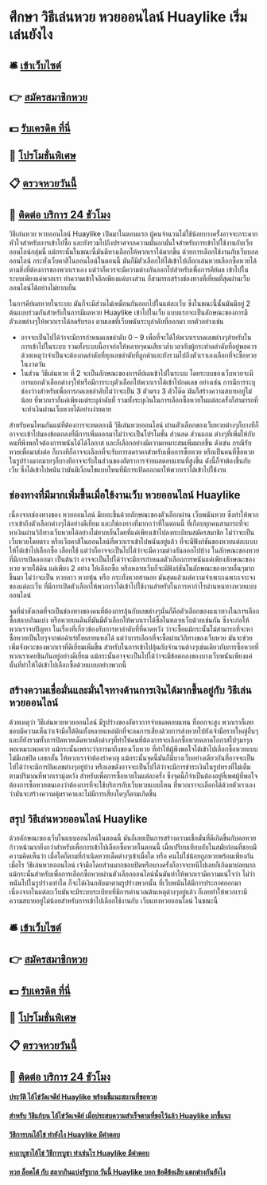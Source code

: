 # ศึกษา วิธีเล่นหวย หวยออนไลน์ Huaylike เริ่มเล่นยังไง

## 🛎 [เข้าเว็บไซต์](https://bit.ly/3S9s1n9)
## 👉 [สมัครสมาชิกหวย](https://bit.ly/3S9s1n9)
## 💵 [รับเครดิต ที่นี่](https://bit.ly/3DFcQhs)
## 👑 [โปรโมชั่นพิเศษ](https://bit.ly/3DFcQhs)
## 📋 [ตรวจหวยวันนี้](https://bit.ly/3DFcQhs)
## 📱 [ติดต่อ บริการ 24 ชัวโมง](https://bit.ly/3DFcQhs)

วิธีเล่นหวย หวยออนไลน์ Huaylike เปิดมาในตอนแรก ผู้คนจำนวนไม่ใช้น้อยบางครั้งอาจจะกระดากหัวใจสำหรับการเข้าไปซื้อ และยังรวมไปถึงปราศจากความมั่นอกมั่นใจสำหรับการเข้าไปใช้งานกับเว็บออนไลน์กลุ่มนี้ แม้กระนั้นในขณะนี้มันมีทางเลือกให้พวกเราได้มากขึ้น ด้วยการเลือกใช้งานกับเว็บบอลออนไลน์ กระทั่งเว็บคาสิโนออนไลน์ในตอนนี้ มันก็มีตัวเลือกให้ได้เข้าไปเลือกเล่นหวยเลือกซื้อหวยได้ตามสิ่งที่ต้องการของพวกเราเอง แต่ว่าก็ควรจะมีความต่างกันออกไปสำหรับเพื่อการคีย์ผล เข้าไปในระบบเพียงแค่พวกเรา ทำความเข้าใจอีกเพียงแค่บางส่วน ก็สามารถสร้างช่องทางที่เยี่ยมที่สุดผ่านเว็บออนไลน์ได้อย่างไม่ยากเย็น

ในการคีย์ผลหวยในระบบ มันก็จะมีส่วนไม่เหมือนกันออกไปในแต่ละเว็บ ซึ่งในขณะนี้นั้นมันมีอยู่ 2 ต้นแบบร่วมกันสำหรับในการมีผลหวย Huaylike เข้าไปในเว็บ แบบแรกจะเป็นลักษณะของการมีตัวเลขต่างๆให้พวกเราได้กดรับรอง ตามเลขที่เว็บพนันระบุลำดับที่ออกมา ยกตัวอย่างเช่น
- อาจจะเป็นไปได้ว่าจะมีการกำหนดเลขลำดับ 0 – 9 เพื่อที่จะได้ให้พวกเรากดเลขต่างๆสำหรับในการเข้าไปในระบบ รวมทั้งระบบนี้อาจก่อให้หลายๆคนเสียเวล่ำเวลากับผู้กระทำดลำดับที่อยู่พอควร ด้วยเหตุว่าจำเป็นจะต้องกดลำดับที่ทุกเลขลำดับที่ลูกค้าและยังรวมไปถึงตัวเราเองเลือกที่จะซื้อหวยในงวดวัน
- ในส่วน วิธีเล่นหวย ที่ 2 จะเป็นลักษณะของการคีย์ผลเข้าไปในระบบ โดยระบบของเว็บหวยจะมีการแยกตัวเลือกต่างๆให้หรือมีการระบุตัวเลือกให้พวกเราได้เข้าไปกดเลข อย่างเช่น การมีการระบุช่องว่างสำหรับเพื่อการกดเลขลำดับไม่ว่าจะเป็น 3 ตัวตรง 3 ตัวโต๊ด มันก็สร้างความสบายอยู่ไม่น้อย ที่พวกเราก็แค่เพียงแต่ระบุลำดับที่ รวมทั้งระบุเงินในการเลือกซื้อหวยในแต่ละครั้งก็สามารถที่จะทำเงินผ่านเว็บหวยได้อย่างง่ายดาย

สำหรับคนไหนกันแน่ที่ต้องการจะทดลองมี วิธีเล่นหวยออนไลน์ ผ่านตัวเลือกของเว็บหวยต่างๆก็บางทีก็อาจจะเข้าไปมองข้อตกลงที่มีการเพิ่มออกมาไม่ว่าจะเป็นโปรโมชั่น ส่วนลด ส่วนแถม ต่างๆที่เพิ่มให้กับคนที่พึงพอใจต้องการพนันได้ได้โอกาส และก็เลือกอย่างมีความเหมาะสมเพิ่มมากขึ้น ดังเช่น กรณีรับหวยเพื่อมาส่งต่อ ก็บางทีก็อาจจะเลือกที่จะรับการลดราคาสำหรับเพื่อการซื้อหวย หรือเป็นคนที่ซื้อหวยในรูปร่างมากมายๆก็บางทีอาจจะรับในส่วนของอัตราการจ่ายผลตอบแทนที่สูงขึ้น ดังนี้ก็จำต้องขึ้นกับเว็บ ซึ่งได้เข้าไปพนันว่ามันมีเงื่อนไขแบบไหนที่มีการเปิดออกมาให้พวกเราได้เข้าไปใช้งาน

## ช่องทางที่มีมากเพิ่มขึ้นเมื่อใช้งานเว็บ หวยออนไลน์ Huaylike
เนื่องจากช่องทางของ หวยออนไลน์ มีเยอะขึ้นด้วยลักษณะของตัวเลือกผ่าน เว็บพนันหวย ซึ่งทำให้พวกเราเข้าถึงตัวเลือกต่างๆได้อย่างดีเยี่ยม และก็ช่องทางที่มากกว่าที่ในตอนนี้ ที่เกือบทุกคนสามารถที่จะหาเงินผ่านวิถีทางเว็บหวยได้อย่างไม่ยากเย็นโดยที่แค่เพียงเข้าไปลงทะเบียนสมัครสมาชิก ไม่ว่าจะเป็นเว็บหวยโดยตรง หรือเว็บคาสิโนออนไลน์ที่พวกเราเข้าไปพนันอยู่แล้ว ที่จะมีฟังก์ชันของหวยแต่ละแบบให้ได้เข้าไปเลือกซื้อ เลือกใช้ แต่ว่าก็อาจจะเป็นไปได้ว่าจะมีความต่างกันออกไปบ้าง ในลักษณะของหวยที่มีการเปิดออกมา เป็นต้นว่า อาจจะเป็นไปได้ว่าจะมีการกำหนดตัวเลือกการพนันแค่เพียงลักษณะของหวย หวยใต้ดิน แค่เพียง 2 อย่าง ให้เลือกซื้อ หรือหลายเว็บก็จะมีฟังก์ชันในลักษณะของหวยอื่นๆมากขึ้นมา ไม่ว่าจะเป็น หวยลาว หวยหุ้น หรือ กระทั่งหวยฮานอย มันสุดแล้วแต่ความจําเพาะเฉพาะเจาะจงของแต่ละเว็บ ที่มีการเปิดตัวเลือกให้พวกเราได้เข้าไปใช้งานสำหรับในการหากำไรผ่านหนทางหวยแบบออนไลน์

จุดที่น่าสังเกตที่จะเป็นช่องทางของคนที่ต้องการลุ้นกับเลขต่างๆนั่นก็คือตัวเลือกของแนวทางในการเลือกซื้อสลากกินแบ่ง หรือหวยบนดินที่มันมีตัวเลือกให้พวกเราได้ซื้อในหลายเว็บด้วยเช่นกัน ซึ่งจะก่อให้พวกเราจบปัญหา ในเรื่องที่เกี่ยวข้องกับการหาลำดับที่ที่คาดหวัง ว่าจะซื้อแม้กระนั้นไม่สามารถที่จะหาซื้อหวยเป็นใบๆจากพ่อค้าเร่ทั้งหลายแหล่ได้ แต่ว่าการเลือกที่จะซื้อผ่านวิถีทางของเว็บหวย มันจะช่วยเพิ่มจังหวะของพวกเราที่ดีเยี่ยมเพิ่มขึ้น สำหรับในการเข้าไปลุ้นกับจำนวนต่างๆเช่นเดียวกับการซื้อหวยที่พวกเราเคยชินกันอยู่อย่างดีเยี่ยม แม้กระนั้นอาจจะเป็นไปได้ว่าจะมีข้อตกลงของบางเว็บพนันเพียงแค่นั้นที่ทำให้ได้เข้าไปเลือกซื้อด้วยแบบอย่างพวกนี้

## สร้างความเชื่อมั่นและมั่นใจทางด้านการเงินได้มากขึ้นอยู่กับ วิธีเล่นหวยออนไลน์
ด้วยเหตุว่า วิธีเล่นหวยหวยออนไลน์ มีรูปร่างของอัตราการจ่ายผลตอบแทน ที่ออกจะสูง พวกเราก็เลยชอบมีความเห็นว่าเจ้ามือใต้ดินทั้งหลายแหล่มักที่จะลดการเสี่ยงด้วยการส่งหวยไปยังเจ้ามือรายใหญ่อื่นๆและก็ยังรวมทั้งการปิดหวยเด็ดหวยดังต่างๆที่ทำให้คนที่ต้องการจะเลือกซื้อหวยคลาดโอกาสไปๆมาๆกพอเหมาะพอควร แม้กระนั้นเพราะว่าการมาถึงของเว็บหวย ที่ทำให้ผู้พึงพอใจได้เข้าไปเลือกซื้อหวยแบบไม่มีเลขปิด เลขกลั้น ให้พวกเราจำต้องรำคาญ แม้กระนั้นจุดนี้มันก็มีบางเว็บอย่างเดียวกันที่อาจจะเป็นไปได้ว่าจะมีการปิดเลขต่างๆอยู่บ้าง หรือเลขดังอาจจะเป็นไปได้ว่าจะมีการชำระเงินในรูปทรงที่ไม่เต็มตามปริมาณที่พวกเรามุ่งหวัง สำหรับเพื่อการซื้อหวยในแต่ละครั้ง ซึ่งจุดนี้ก็จำเป็นต้องอยู่ที่เพศผู้ที่พอใจต้องการซื้อหวยตนเองว่าต้องการที่จะใช้บริการกับเว็บหวยแบบไหน ที่พวกเราจะเลือกได้ด้วยตัวเราเองว่ามันจะสร้างความคุ้มราคาและไม่มีการเสี่ยงใดๆก็ตามเกิดขึ้น

## สรุป วิธีเล่นหวยออนไลน์ Huaylike
ด้วยลักษณะของเว็บในแบบออนไลน์ในตอนนี้ มันก็เลยเป็นการสร้างความเชื่อมั่นที่ดีเกิดขึ้นกับคอหวยก้าวหน้ามากยิ่งกว่าสำหรับเพื่อการเข้าไปเลือกซื้อหวยในตอนนี้ เมื่อเปรียบเทียบกับในสมัยก่อนที่ชอบมีความคิดเห็นว่า เมื่อใดก็ตามที่กำเนิดหวยเด็ดต่างๆเข้าเมื่อใด หรือ คนไม่ใช่น้อยถูกหวยพร้อมเพียงกันเมื่อไร วิธีเล่นหวยออนไลน์ เจ้ามือโดยส่วนมากชอบปิดหรือบางครั้งก็อาจจะหนีไปเลยก็เกิดมาบ่อยมาก แม้กระนั้นสำหรับเพื่อการเลือกซื้อหวยผ่านตัวเลือกออนไลน์นั้นมันทำให้พวกเรามีความแน่ใจว่า ไม่ว่าพนันไปในรูปร่างเท่าใด ก็จะได้เงินกลับมาตามรูปร่างพวกนั้น ที่เว็บพนันได้มีการประกาศออกมา เนื่องจากในแต่ละเว็บมันจะมีระบบระเบียบที่มีการคำนวณต้นเหตุต่างๆอยู่แล้ว ก็เลยทำให้พวกเรามีความสบายอยู่ไม่น้อยสำหรับการเข้าไปเลือกใช้งานกับ เว็บแทงหวยออนไลน์ ในขณะนี้

## 🛎 [เข้าเว็บไซต์](https://bit.ly/3S9s1n9)
## 👉 [สมัครสมาชิกหวย](https://bit.ly/3S9s1n9)
## 💵 [รับเครดิต ที่นี่](https://bit.ly/3DFcQhs)
## 👑 [โปรโมชั่นพิเศษ](https://bit.ly/3DFcQhs)
## 📋 [ตรวจหวยวันนี้](https://bit.ly/3DFcQhs)
## 📱 [ติดต่อ บริการ 24 ชัวโมง](https://bit.ly/3DFcQhs)

#### [ประวัติ ไอ้ไข่วัดเจดีย์ Huaylike พร้อมชี้แนะสถานที่ขอหวย](https://atom.io/themes/ประวัติ%20ไอ้ไข่วัดเจดีย์%20Huaylike%20พร้อมชี้แนะสถานที่ขอหวย)
#### [สำหรับ วิธีแก้บน ไอ้ไข่วัดเจดีย์ เมื่อประสบความสำเร็จตามที่ขอไว้แล้ว Huaylike มาชี้แนะ](https://atom.io/themes/สำหรับ%20วิธีแก้บน%20ไอ้ไข่วัดเจดีย์%20เมื่อประสบความสำเร็จตามที่ขอไว้แล้ว%20Huaylike%20มาชี้แนะ)
#### [วิธีการบนไอ้ไข่ ทำยังไง Huaylike มีคำตอบ](https://atom.io/themes/วิธีการบนไอ้ไข่%20ทำยังไง%20Huaylike%20มีคำตอบ)
#### [คาถาบูชาไอ้ไข่ วิธีการบูชา ทำเช่นไร Huaylike มีคำตอบ](https://atom.io/themes/คาถาบูชาไอ้ไข่%20วิธีการบูชา%20ทำเช่นไร%20Huaylike%20มีคำตอบ)
#### [หวย ล็อตโต้ กับ สลากกินแบ่งรัฐบาล วันนี้ Huaylike บอก ข้อดีข้อเสีย แตกต่างกันยังไง](https://atom.io/themes/หวย%20ล็อตโต้%20กับ%20สลากกินแบ่งรัฐบาล%20วันนี้%20Huaylike%20บอก%20ข้อดีข้อเสีย%20แตกต่างกันยังไง)